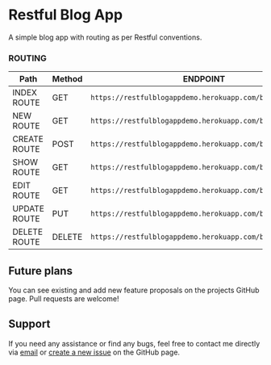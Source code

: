 # Restful Blog App

A simple blog app with routing as per Restful conventions.


### ROUTING

| Path  | Method | ENDPOINT |
| ------------- | ------------- | ------------ |
| INDEX ROUTE  | GET  | `https://restfulblogappdemo.herokuapp.com/blogs` |
| NEW ROUTE  | GET  | `https://restfulblogappdemo.herokuapp.com/blogs/new` |
| CREATE ROUTE  | POST  | `https://restfulblogappdemo.herokuapp.com/blogs` |
| SHOW ROUTE  | GET  | `https://restfulblogappdemo.herokuapp.com/blogs/:id` |
| EDIT ROUTE  | GET  | `https://restfulblogappdemo.herokuapp.com/blogs/:id/edit` |
| UPDATE ROUTE  | PUT  | `https://restfulblogappdemo.herokuapp.com/blogs/:id` |
| DELETE ROUTE  | DELETE  | `https://restfulblogappdemo.herokuapp.com/blogs/:id` |


## Future plans  

You can see existing and add new feature proposals on the projects GitHub page.
Pull requests are welcome!

## Support  

If you need any assistance or find any bugs, feel free to contact me directly via [email](mailto:himansh.jain1997@gmail.com) or [create a new issue](https://github.com/bugsnotfound/Restful-Blog-App/issues) on the GitHub page.
